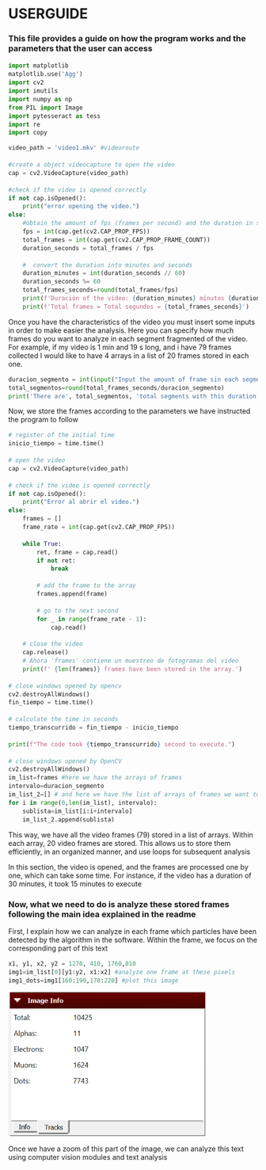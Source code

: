 # USERGUIDE

### This file provides a guide on how the program works and the parameters that the user can access

```python
import matplotlib
matplotlib.use('Agg')
import cv2
import imutils
import numpy as np
from PIL import Image
import pytesseract as tess
import re
import copy
```

```python
video_path = 'video1.mkv' #videoroute

#create a object videocapture to open the video
cap = cv2.VideoCapture(video_path)

#check if the video is opened correctly
if not cap.isOpened():
    print("error opening the video.")
else:
    #obtain the amount of fps (frames per second) and the duration in seconds
    fps = int(cap.get(cv2.CAP_PROP_FPS))
    total_frames = int(cap.get(cv2.CAP_PROP_FRAME_COUNT))
    duration_seconds = total_frames / fps

    #  convert the duration into minutes and seconds
    duration_minutes = int(duration_seconds // 60)
    duration_seconds %= 60
    total_frames_seconds=round(total_frames/fps)
    print(f'Duración of the video: {duration_minutes} minutos {duration_seconds} segundos')
    print(f'Total frames = Total segundos = {total_frames_seconds}')
```

Once you have the characteristics of the video you must insert some inputs in order to make easier the analysis.
Here you can specify how much frames do you want to analyze in each segment fragmented of the video.
For example, if my video is 1 min and 19 s long, and i have 79 frames collected
I would like to have 4 arrays in a list of 20 frames stored in each one.

```python
duracion_segmento = int(input("Input the amount of frame sin each segment: "))
total_segmentos=round(total_frames_seconds/duracion_segmento)
print('There are', total_segmentos, 'total segments with this duration',duracion_segmento)
```

Now, we store the frames according to the parameters we have instructed the program to follow

```python
# register of the initial time
inicio_tiempo = time.time()

# open the video
cap = cv2.VideoCapture(video_path)

# check if the video is opened correctly
if not cap.isOpened():
    print("Error al abrir el video.")
else:
    frames = []
    frame_rate = int(cap.get(cv2.CAP_PROP_FPS))
    
    while True:
        ret, frame = cap.read()
        if not ret:
            break

        # add the frame to the array
        frames.append(frame)

        # go to the next second
        for _ in range(frame_rate - 1):
            cap.read()

    # close the video
    cap.release()
    # Ahora 'frames' contiene un muestreo de fotogramas del video
    print(f' {len(frames)} frames have been stored in the array.')

# close windows opened by opencv
cv2.destroyAllWindows()
fin_tiempo = time.time()

# calculate the time in seconds
tiempo_transcurrido = fin_tiempo - inicio_tiempo

print(f"The code took {tiempo_transcurrido} second to execute.")

# close windows opened by OpenCV
cv2.destroyAllWindows()
im_list=frames #here we have the arrays of frames
intervalo=duracion_segmento
im_list_2=[] # and here we have the list of arrays of frames we want to analyze later
for i in range(0,len(im_list), intervalo):
    sublista=im_list[i:i+intervalo]
    im_list_2.append(sublista)
```

This way, we have all the video frames (79) stored in a list of arrays. Within each array, 20 video frames are stored. 
This allows us to store them efficiently, in an organized manner, and use loops for subsequent analysis



In this section, the video is opened, and the frames are processed one by one, which can take some time. 
For instance, if the video has a duration of 30 minutes, it took 15 minutes to execute

### Now, what we need to do is analyze these stored frames following the main idea explained in the readme

First, I explain how we can analyze in each frame which particles have been detected by the algorithm in the software. 
Within the frame, we focus on the corresponding part of this text
```python
x1, y1, x2, y2 = 1270, 410, 1760,810 
img1=im_list[0][y1:y2, x1:x2] #analyze one frame at these pixels
img1_dots=img1[160:190,170:220] #plot this image
```

![picture](images/image2.PNG)

Once we have a zoom of this part of the image, we can analyze this text using computer vision modules and text analysis


